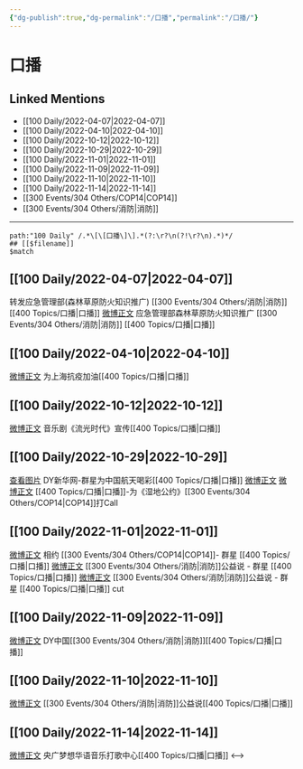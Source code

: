 ```yaml
---
{"dg-publish":true,"dg-permalink":"/口播","permalink":"/口播/"}
---
```



# 口播

## Linked Mentions
- [[100 Daily/2022-04-07\|2022-04-07]]
- [[100 Daily/2022-04-10\|2022-04-10]]
- [[100 Daily/2022-10-12\|2022-10-12]]
- [[100 Daily/2022-10-29\|2022-10-29]]
- [[100 Daily/2022-11-01\|2022-11-01]]
- [[100 Daily/2022-11-09\|2022-11-09]]
- [[100 Daily/2022-11-10\|2022-11-10]]
- [[100 Daily/2022-11-14\|2022-11-14]]
- [[300 Events/304 Others/COP14\|COP14]]
- [[300 Events/304 Others/消防\|消防]]

---
```expander
path:"100 Daily" /.*\[\[口播\]\].*(?:\r?\n(?!\r?\n).*)*/
## [[$filename]]
$match
```
## [[100 Daily/2022-04-07\|2022-04-07]]
[](https://m.weibo.cn/1736988591/4755698476389857) 转发应急管理部(森林草原防火知识推广) [[300 Events/304 Others/消防\|消防]] [[400 Topics/口播\|口播]]
[微博正文](https://m.weibo.cn/5342220662/4755693716375868) 应急管理部森林草原防火知识推广 [[300 Events/304 Others/消防\|消防]] [[400 Topics/口播\|口播]]
## [[100 Daily/2022-04-10\|2022-04-10]]
[](https://m.weibo.cn/1767910704/4756811028369951) [微博正文](https://m.weibo.cn/1925878362/4756804666134562) 为上海抗疫加油[[400 Topics/口播\|口播]]
## [[100 Daily/2022-10-12\|2022-10-12]]
[微博正文](http://weibo.com/7555729746/M9VYYqHyL) 音乐剧《流光时代》宣传[[400 Topics/口播\|口播]]
## [[100 Daily/2022-10-29\|2022-10-29]]
[查看图片](https://wx4.sinaimg.cn/large/0088n2Pggy1h7mk5dqfrhj30qk1by0xf.jpg) DY新华网-群星为中国航天喝彩[[400 Topics/口播\|口播]]
[微博正文](http://weibo.com/3233340470/MczgCzN8z) [微博正文](http://weibo.com/2809094160/McAtRuH1M) [[400 Topics/口播\|口播]]-为《湿地公约》[[300 Events/304 Others/COP14\|COP14]]打Call
## [[100 Daily/2022-11-01\|2022-11-01]]
[微博正文](https://m.weibo.cn/2286908003/4830949995713603) 相约 [[300 Events/304 Others/COP14\|COP14]]- 群星 [[400 Topics/口播\|口播]]
[微博正文](http://weibo.com/3549916270/McZRlBeyk) [[300 Events/304 Others/消防\|消防]]公益说 - 群星 [[400 Topics/口播\|口播]]
[微博正文](https://weibo.com/6466290670/Md0a1mIjy) [[300 Events/304 Others/消防\|消防]]公益说 - 群星 [[400 Topics/口播\|口播]] cut
## [[100 Daily/2022-11-09\|2022-11-09]]
[微博正文](http://weibo.com/6466290670/Mefs6Ce5d) DY中国[[300 Events/304 Others/消防\|消防]][[400 Topics/口播\|口播]]
## [[100 Daily/2022-11-10\|2022-11-10]]
[微博正文](http://weibo.com/3549916270/MeloF0iGe) [[300 Events/304 Others/消防\|消防]]公益说[[400 Topics/口播\|口播]]
## [[100 Daily/2022-11-14\|2022-11-14]]
[微博正文](http://weibo.com/7186370005/Mf0jgsDrj) 央广梦想华语音乐打歌中心[[400 Topics/口播\|口播]]
<-->
